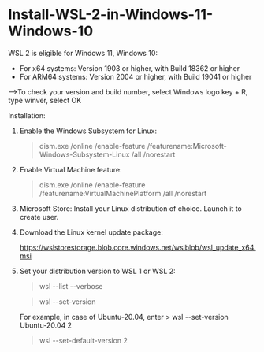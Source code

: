 # Install-WSL-2-in-Windows-11-Windows-10
WSL 2 is eligible for Windows 11, Windows 10:

* For x64 systems: Version 1903 or higher, with Build 18362 or higher
* For ARM64 systems: Version 2004 or higher, with Build 19041 or higher

-->To check your version and build number, select Windows logo key + R, type winver, select OK


Installation: 

1. Enable the Windows Subsystem for Linux:

   > dism.exe /online /enable-feature /featurename:Microsoft-Windows-Subsystem-Linux /all /norestart

2. Enable Virtual Machine feature:
   
   > dism.exe /online /enable-feature /featurename:VirtualMachinePlatform /all /norestart

4. Microsoft Store: Install your Linux distribution of choice. Launch it to create user.

3. Download the Linux kernel update package:

   https://wslstorestorage.blob.core.windows.net/wslblob/wsl_update_x64.msi

5. Set your distribution version to WSL 1 or WSL 2:
   
   > wsl --list --verbose
   
   > wsl --set-version <distribution name> <versionNumber>
   
     For example, in case of Ubuntu-20.04, enter > wsl --set-version Ubuntu-20.04 2 

   > wsl --set-default-version 2
   

